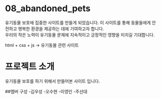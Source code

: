 # 08_abandoned_pets
유기동물 보호에 집중한 사이트를 만들게 되었습니다. 이 사이트를 통해 동물들에게 안전하고 행복한 환경을 제공하는 데에 기여하고자 합니다.   
우리의 작은 노력이 유기동물 문제에 지속적이고 긍정적인 영향을 미치길 기대합니다.

html + css + js -> 유기동물 관련 사이트

# 프로젝트 소개
유기동물 보호를 하기 위해서 만들어본 사이트 입니다.

##멤버 구성
-김우성
-오수현
-이영인
-주선대

